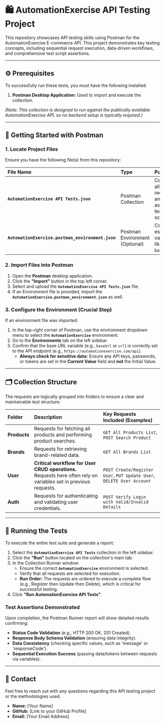 # 🛍️ AutomationExercise API Testing Project

This repository showcases API testing skills using Postman for the AutomationExercise E-commerce API. This project demonstrates key testing concepts, including sequential request execution, data-driven workflows, and comprehensive test script assertions.

---

## ⚙️ Prerequisites

To successfully run these tests, you must have the following installed:

1.  **Postman Desktop Application:** Used to import and execute the collection.

*(Note: This collection is designed to run against the publically available AutomationExercise API, so no backend setup is typically required.)*

---

## 🚀 Getting Started with Postman

### 1. Locate Project Files

Ensure you have the following file(s) from this repository:

| File Name | Type | Purpose |
| :--- | :--- | :--- |
| **`AutomationExercise API Tests.json`** | Postman Collection | Contains all 14 API requests and associated test scripts. |
| **`AutomationExercise.postman_environment.json`** | Postman Environment (Optional) | Contains essential variables like the `baseUrl`. |

### 2. Import Files into Postman

1.  Open the **Postman** desktop application.
2.  Click the **"Import"** button in the top left corner.
3.  Select and upload the **`AutomationExercise API Tests.json`** file.
4.  If an Environment file is provided, import the **`AutomationExercise.postman_environment.json`** as well.

### 3. Configure the Environment (Crucial Step)

If an environment file was imported:

1.  In the top-right corner of Postman, use the environment dropdown menu to select the **`AutomationExercise`** environment.
2.  Go to the **Environments** tab on the left sidebar.
3.  Confirm that the base URL variable (e.g., `baseUrl` or `url`) is correctly set to the API endpoint (e.g., `https://automationexercise.com/api`).
    * **Always check for sensitive data:** Ensure any API keys, passwords, or tokens are set in the **Current Value** field and **not** the Initial Value.

---

## 🗂️ Collection Structure

The requests are logically grouped into folders to ensure a clear and maintainable test structure:

| Folder | Description | Key Requests Included (Examples) |
| :--- | :--- | :--- |
| **Products** | Requests for fetching all products and performing product searches. | `GET All Products List`, `POST Search Product` |
| **Brands** | Requests for retrieving brand-related data. | `GET All Brands List` |
| **User** | **Critical workflow for User CRUD operations.** Requests here often rely on variables set in previous requests. | `POST Create/Register User`, `PUT Update User`, `DELETE User Account` |
| **Auth** | Requests for authenticating and validating user credentials. | `POST Verify Login with Valid/Invalid Details` |

---

## 🧪 Running the Tests

To execute the entire test suite and generate a report:

1.  Select the **`AutomationExercise API Tests`** collection in the left sidebar.
2.  Click the **"Run"** button located on the collection's main tab.
3.  In the Collection Runner window:
    * Ensure the correct **`AutomationExercise`** environment is selected.
    * Verify that all requests are selected for execution.
    * **Run Order:** The requests are ordered to execute a complete flow (e.g., Register then Update then Delete), which is critical for successful testing.
4.  Click **"Run AutomationExercise API Tests"**.

### Test Assertions Demonstrated

Upon completion, the Postman Runner report will show detailed results confirming:

* **Status Code Validation** (e.g., HTTP 200 OK, 201 Created).
* **Response Body Schema Validation** (ensuring data integrity).
* **Data Consistency** (checking specific values, such as 'message' or 'responseCode').
* **Sequential Execution Success** (passing data/tokens between requests via variables).

---

## 🤝 Contact

Feel free to reach out with any questions regarding this API testing project or the methodologies used.

* **Name:** [Your Name]
* **GitHub:** [Link to your GitHub Profile]
* **Email:** [Your Email Address]
